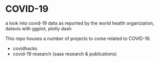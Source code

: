 # COVID-19
a look into covid-19 data as reported by the world health organization, datavis with ggplot, plotly dash

This repo houses a number of projects to come related to COVID-19. 

- covidhacks
- covid-19 research (saas research & publications)

